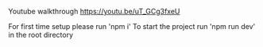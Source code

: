 Youtube walkthrough 
https://youtu.be/uT_GCg3fxeU

For first time setup please run 'npm i'
To start the project run 'npm run dev' in the root directory